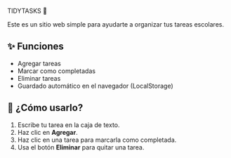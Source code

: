 TIDYTASKS 📝

Este es un sitio web simple para ayudarte a organizar tus tareas escolares.

## ✨ Funciones

- Agregar tareas
- Marcar como completadas
- Eliminar tareas
- Guardado automático en el navegador (LocalStorage)

## 🚀 ¿Cómo usarlo?

1. Escribe tu tarea en la caja de texto.
2. Haz clic en **Agregar**.
3. Haz clic en una tarea para marcarla como completada.
4. Usa el botón **Eliminar** para quitar una tarea.
